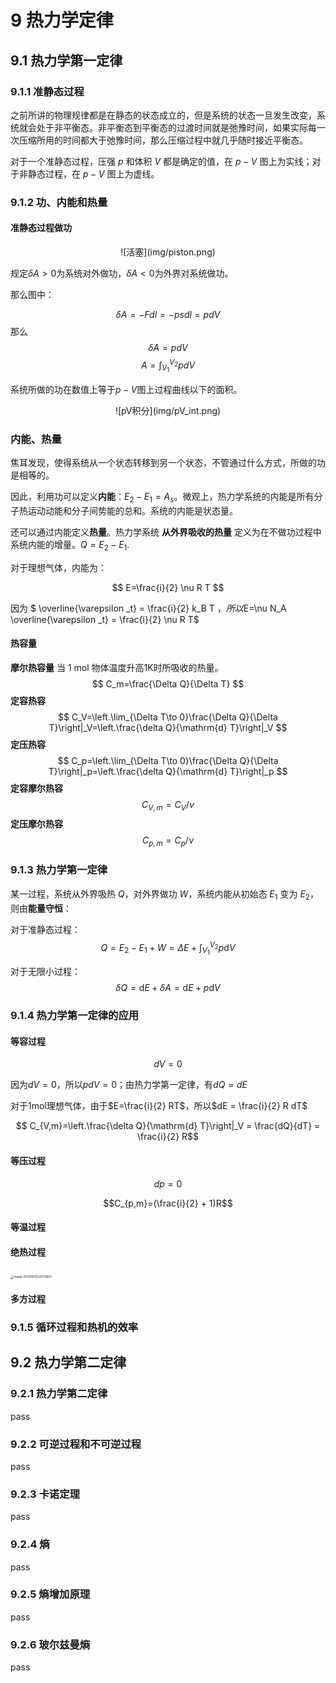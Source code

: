 # 9 热力学定律

## 9.1 热力学第一定律

### 9.1.1 准静态过程
之前所讲的物理规律都是在静态的状态成立的，但是系统的状态一旦发生改变，系统就会处于非平衡态。非平衡态到平衡态的过渡时间就是弛豫时间，如果实际每一次压缩所用的时间都大于弛豫时间，那么压缩过程中就几乎随时接近平衡态。

对于一个准静态过程，压强 $p$ 和体积 $V$ 都是确定的值，在 $p-V$ 图上为实线；对于非静态过程，在 $p-V$ 图上为虚线。


### 9.1.2 功、内能和热量
#### 准静态过程做功
<center>![活塞](img/piston.png)</center>

规定$\delta A>0$为系统对外做功，$\delta A<0$为外界对系统做功。

那么图中：

$$
\delta A = -F dl = -psdl = pdV
$$
那么
$$
\delta A = pdV
$$
$$
A=\int_{V_1}^{V_2}pdV
$$

系统所做的功在数值上等于$p-V$图上过程曲线以下的面积。

<center>![pV积分](img/pV_int.png)</center>

### 内能、热量

焦耳发现，使得系统从一个状态转移到另一个状态，不管通过什么方式，所做的功是相等的。

因此，利用功可以定义**内能**：$E_2-E_1=A_s$。微观上，热力学系统的内能是所有分子热运动动能和分子间势能的总和。系统的内能是状态量。

还可以通过内能定义**热量**。热力学系统 **从外界吸收的热量** 定义为在不做功过程中系统内能的增量。$Q=E_2-E_1$.

对于理想气体，内能为：

$$
E=\frac{i}{2} \nu R T
$$

因为 $ \overline{\varepsilon _t} = \frac{i}{2} k_B T $，所以$E=\nu N_A \overline{\varepsilon _t} = \frac{i}{2} \nu R T$

#### 热容量

**摩尔热容量** 当 $1\mathrm{~mol}$ 物体温度升高1K时所吸收的热量。
$$
C_m=\frac{\Delta Q}{\Delta T}
$$
**定容热容**
$$
C_V=\left.\lim_{\Delta T\to 0}\frac{\Delta Q}{\Delta T}\right|_V=\left.\frac{\delta Q}{\mathrm{d} T}\right|_V
$$
**定压热容**
$$
C_p=\left.\lim_{\Delta T\to 0}\frac{\Delta Q}{\Delta T}\right|_p=\left.\frac{\delta Q}{\mathrm{d} T}\right|_p
$$
**定容摩尔热容**
$$
C_{V,m}=C_V/\nu
$$
**定压摩尔热容**
$$
C_{p,m}=C_p/\nu
$$

### 9.1.3 热力学第一定律

某一过程，系统从外界吸热 $Q$，对外界做功 $W$，系统内能从初始态 $E_1$ 变为 $E_2$，则由**能量守恒**：

对于准静态过程：
$$
Q=E_2-E_1+W=\Delta E+\int_{V_1}^{V_2}p \mathrm{d} V
$$

对于无限小过程：
$$
\delta Q=\mathrm{d} E+\delta A=\mathrm{d} E+p\mathrm{d} V
$$

### 9.1.4 热力学第一定律的应用

#### 等容过程

$$dV = 0$$

因为$dV=0$，所以$pdV=0$；由热力学第一定律，有$dQ=dE$

对于1mol理想气体，由于$E=\frac{i}{2} RT$，所以$dE = \frac{i}{2} R dT$

$$
C_{V,m}=\left.\frac{\delta Q}{\mathrm{d} T}\right|_V
= \frac{dQ}{dT} = \frac{i}{2} R$$

#### 等压过程

$$dp = 0$$

$$C_{p,m}=(\frac{i}{2} + 1)R$$

#### 等温过程

#### 绝热过程

<img src="https://notes.sjtu.edu.cn/uploads/upload_906c8c27b92cf2cbabdd0bbb5d695f73.png" alt="image-20230610225713601" style="zoom:33%;" />

#### 多方过程

### 9.1.5 循环过程和热机的效率



## 9.2 热力学第二定律

### 9.2.1 热力学第二定律
pass
### 9.2.2 可逆过程和不可逆过程
pass
### 9.2.3 卡诺定理
pass
### 9.2.4 熵
pass
### 9.2.5 熵增加原理
pass
### 9.2.6 玻尔兹曼熵
pass